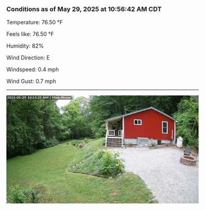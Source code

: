 ### Conditions as of May 29, 2025 at 10:56:42 AM CDT 

Temperature: 76.50 &deg;F

Feels like: 76.50 &deg;F

Humidity: 82%

Wind Direction: E

Windspeed: 0.4 mph

Wind Gust: 0.7 mph

---

<img src="./images/latest.jpeg"/>

